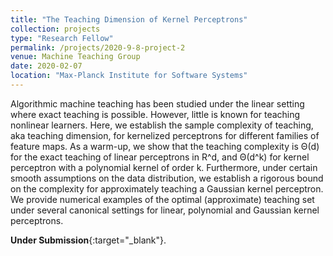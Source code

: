 ```yaml
---
title: "The Teaching Dimension of Kernel Perceptrons"
collection: projects
type: "Research Fellow"
permalink: /projects/2020-9-8-project-2
venue: Machine Teaching Group
date: 2020-02-07
location: "Max-Planck Institute for Software Systems"
---
```


Algorithmic machine teaching has been studied under the linear setting where exact
 teaching is possible. However, little is known for teaching nonlinear learners. Here,
 we establish the sample complexity of teaching, aka teaching dimension, for kernelized perceptrons for different families of feature maps. As a warm-up, we show that
the teaching complexity is Θ(d) for the exact teaching of linear perceptrons in R^d,
and Θ(d^k) for kernel perceptron with a polynomial kernel of order k. Furthermore, under certain smooth assumptions on the data distribution, we establish a rigorous bound on the complexity for approximately teaching a Gaussian kernel perceptron.
We provide numerical examples of the optimal (approximate) teaching set under several canonical settings for linear, polynomial and Gaussian kernel perceptrons.

**Under Submission**{:target="_blank"}.
